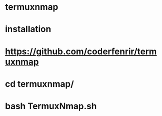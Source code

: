 # termuxnmap

# installation
# https://github.com/coderfenrir/termuxnmap
# cd termuxnmap/
# bash TermuxNmap.sh
